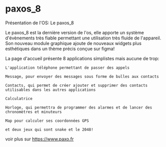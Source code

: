 # paxos_8

Présentation de l'OS: Le paxos_8

Le paxos_8 est la dernière version de l'os, elle apporte un système d'évènements très fiable permettant une utilisation très fluide de l'appareil. Son nouveau module graphique ajoute de nouveaux widgets plus esthétiques dans un thème précis conçue sur figma!

La page d'accueil présente 8 applications simplistes mais aucune de trop:

    L'application téléphone permettant de passer des appels

    Message, pour envoyer des messages sous forme de bulles aux contacts

    Contacts, qui permet de créer ajouter et supprimer des contacts utilisables dans les autres applications

    Calculatrice

    Horloge, qui permettra de programmer des alarmes et de lancer des chronomètres et minuteurs

    Map pour calculer ses coordonnées GPS

    et deux jeux qui sont snake et le 2048!

  voir plus sur https://www.paxo.fr
